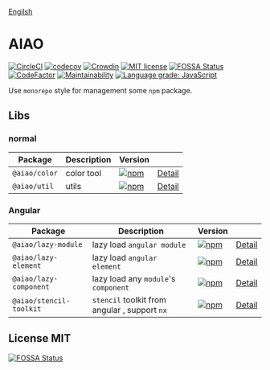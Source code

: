 [Engilsh](./README.en.md)

# AIAO

[![CircleCI](https://circleci.com/gh/aiao-io/aiao/tree/develop.svg?style=svg)](https://circleci.com/gh/aiao-io/aiao/tree/develop) [![codecov](https://codecov.io/gh/aiao-io/aiao/branch/develop/graph/badge.svg)](https://codecov.io/gh/aiao-io/aiao) [![Crowdin](https://badges.crowdin.net/aiao-io/localized.svg)](https://crowdin.com/project/aiao-io) [![MIT license](https://img.shields.io/badge/license-MIT-brightgreen.svg)](https://opensource.org/licenses/MIT) [![FOSSA Status](https://app.fossa.io/api/projects/git%2Bgithub.com%2Faiao-io%2Faiao.svg?type=shield)](https://app.fossa.io/projects/git%2Bgithub.com%2Faiao-io%2Faiao?ref=badge_shield) [![CodeFactor](https://www.codefactor.io/repository/github/aiao-io/aiao/badge)](https://www.codefactor.io/repository/github/aiao-io/aiao) [![Maintainability](https://api.codeclimate.com/v1/badges/a4096c9731142de97d99/maintainability)](https://codeclimate.com/github/aiao-io/aiao/maintainability) [![Language grade: JavaScript](https://img.shields.io/lgtm/grade/javascript/g/aiao-io/aiao.svg?logo=lgtm&logoWidth=18)](https://lgtm.com/projects/g/aiao-io/aiao/context:javascript)

Use `monorepo` style for management some `npm` package.

## Libs

### normal

| Package       | Description | Version                                                                                                        |                        |
| ------------- | ----------- | -------------------------------------------------------------------------------------------------------------- | ---------------------- |
| `@aiao/color` | color tool  | [![npm](https://img.shields.io/npm/v/@aiao/color?label=&style=flat-square)](https://www.npmjs.com/@aiao/color) | [Detail](./libs/color) |
| `@aiao/util`  | utils       | [![npm](https://img.shields.io/npm/v/@aiao/util?label=&style=flat-square)](https://www.npmjs.com/@aiao/util)   | [Detail](./libs/util)  |

### Angular

| Package                 | Description                                   | Version                                                                                                                            |                                  |
| ----------------------- | --------------------------------------------- | ---------------------------------------------------------------------------------------------------------------------------------- | -------------------------------- |
| `@aiao/lazy-module`     | lazy load `angular module`                    | [![npm](https://img.shields.io/npm/v/@aiao/lazy-module?label=&style=flat-square)](https://www.npmjs.com/@aiao/lazy-module)         | [Detail](./libs/lazy-module)     |
| `@aiao/lazy-element`    | lazy load `angular element`                   | [![npm](https://img.shields.io/npm/v/@aiao/lazy-element?label=&style=flat-square)](https://www.npmjs.com/@aiao/lazy-element)       | [Detail](./libs/lazy-element)    |
| `@aiao/lazy-component`  | lazy load any `module`'s `component`          | [![npm](https://img.shields.io/npm/v/@aiao/lazy-component?label=&style=flat-square)](https://www.npmjs.com/@aiao/lazy-component)   | [Detail](./libs/lazy-component)  |
| `@aiao/stencil-toolkit` | `stencil` toolkit from angular , support `nx` | [![npm](https://img.shields.io/npm/v/@aiao/stencil-toolkit?label=&style=flat-square)](https://www.npmjs.com/@aiao/stencil-toolkit) | [Detail](./libs/stencil-toolkit) |

## License MIT

[![FOSSA Status](https://app.fossa.io/api/projects/git%2Bgithub.com%2Faiao-io%2Faiao.svg?type=large)](https://app.fossa.io/projects/git%2Bgithub.com%2Faiao-io%2Faiao?ref=badge_large)
